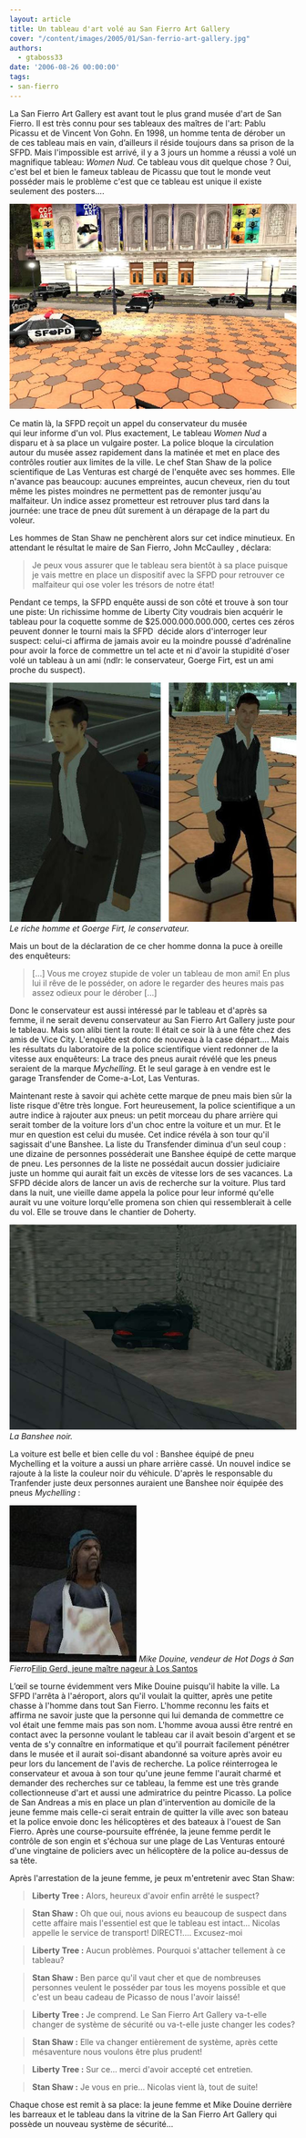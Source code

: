 ```yaml
---
layout: article
title: Un tableau d'art volé au San Fierro Art Gallery
cover: "/content/images/2005/01/San-ferrio-art-gallery.jpg"
authors:
  - gtaboss33
date: '2006-08-26 00:00:00'
tags:
- san-fierro
---
```


La San Fierro Art Gallery est avant tout&nbsp;le plus grand musée d'art de San Fierro. Il est très connu pour ses tableaux des maîtres de l'art: Pablu Picassu et de Vincent Von Gohn. En 1998, un homme tenta de dérober un de ces tableau mais en vain, d’ailleurs il réside toujours dans sa prison de la SFPD. Mais l'impossible est arrivé, il y a 3 jours un homme a réussi a volé un magnifique tableau: _Women Nud._ Ce tableau vous dit quelque chose ? Oui, c'est bel et bien le fameux tableau de Picassu que tout le monde veut posséder mais le problème c'est que ce tableau est unique il existe seulement des posters....

![](/content/images/2005/01/inter-SF-art-gall.jpg)

Ce matin là, la SFPD reçoit un appel du conservateur du&nbsp;musée qui&nbsp;leur&nbsp;informe d'un vol. Plus exactement, Le tableau _Women Nud_ a disparu et&nbsp;à sa place un vulgaire poster. La police bloque la circulation autour du musée assez rapidement&nbsp;dans la matinée&nbsp;et met en place des contrôles routier aux limites de la ville. Le chef Stan Shaw de la police scientifique de Las Venturas est chargé de l'enquête avec ses hommes. Elle n'avance pas beaucoup: aucunes empreintes, aucun cheveux, rien du tout même les pistes moindres ne permettent pas de remonter jusqu'au malfaiteur. Un indice assez prometteur est retrouver plus tard dans la journée: une trace de pneu dût surement à un dérapage de la part du voleur.

Les hommes de Stan Shaw ne penchèrent alors sur cet indice minutieux.&nbsp;En attendant le résultat le maire de San Fierro,&nbsp;John McCaulley , déclara:

> Je peux vous assurer que le tableau sera bientôt&nbsp;à sa place puisque je vais mettre en place un dispositif avec la SFPD pour retrouver ce malfaiteur qui ose voler les trésors de notre état!

Pendant ce temps, la SFPD enquête aussi&nbsp;de son côté et trouve à son tour une piste: Un richissime homme de Liberty City voudrais bien acquérir le tableau pour la coquette somme de $25.000.000.000.000, certes ces zéros peuvent donner le tourni mais la SFPD&nbsp; décide alors d'interroger leur suspect: celui-ci affirma de jamais avoir eu la moindre poussé d'adrénaline pour avoir la force de commettre un tel acte et ni d'avoir la stupidité d'oser volé un tableau à un ami (ndlr: le conservateur, Goerge Firt, est un ami proche du suspect).

![Le riche homme et Goerge Firt, le conservateur.](/content/images/2005/01/rich-homm_-_conservateur.jpg)
_Le riche homme et Goerge Firt, le conservateur._

Mais un bout de la déclaration de ce cher homme donna la puce à oreille des enquêteurs:

> [...] Vous me croyez stupide de voler un tableau de mon ami! En plus lui il rêve de le posséder, on adore le regarder des heures mais pas assez odieux pour le dérober [...]

Donc le conservateur est aussi intéressé par le tableau et d'après sa femme, il ne serait devenu conservateur au San Fierro Art Gallery juste pour le tableau. Mais son alibi tient la route: Il était ce soir là à une fête&nbsp;chez des amis de Vice City. L'enquête est donc de nouveau à la case départ.... Mais les résultats du laboratoire de la police scientifique vient redonner de la vitesse aux enquêteurs: La trace des pneus aurait révélé que les pneus seraient de la marque&nbsp;_Mychelling._ Et le seul garage&nbsp;à en vendre est le garage Transfender de Come-a-Lot, Las Venturas.

Maintenant reste à savoir qui achète cette marque de pneu mais bien sûr la liste risque d'être très longue. Fort heureusement, la police scientifique a un autre indice&nbsp;à rajouter aux pneus: un petit morceau du phare arrière&nbsp;qui serait tomber de la voiture lors d'un&nbsp;choc entre la voiture et un mur. Et le mur en question est celui du musée. Cet indice révéla à son tour qu'il sagissait d'une Banshee. La liste du Transfender diminua d'un seul coup : une dizaine de personnes posséderait une Banshee équipé de cette marque de pneu. Les personnes de la liste ne possédait aucun dossier judiciaire juste un homme qui aurait fait un excès de vitesse lors de ses vacances. La SFPD décide alors de lancer un avis de recherche sur la voiture. Plus tard dans la nuit, une vieille dame appela la police pour leur informé qu'elle aurait vu une voiture lorqu'elle promena son chien&nbsp;qui ressemblerait à celle du vol. Elle se trouve&nbsp;dans le chantier de Doherty.

![La Banshee noir.](/content/images/2005/01/banshee_-_noir.jpg)
_La Banshee noir._

La voiture est belle et bien celle du vol : Banshee équipé de pneu Mychelling et la voiture a aussi un phare arrière cassé. Un nouvel indice se rajoute à la liste la couleur noir du véhicule. D'après le responsable du Tranfender juste deux personnes auraient une Banshee noir équipée des pneus _Mychelling_ :

![Mike Douine, vendeur de Hot Dogs à San Fierro](/content/images/2005/01/vendeur_hot-dog.jpg)
_Mike Douine, vendeur de Hot Dogs à San Fierro_[Filip Gerd, jeune maître nageur à Los Santos](/content/images/2005/01/maitre_nageur.jpg)

L’œil se tourne évidemment vers Mike Douine puisqu'il habite la ville. La SFPD l'arrêta à l'aéroport, alors qu'il voulait&nbsp;la quitter,&nbsp;après une petite chasse à l'homme dans tout San Fierro. L'homme reconnu les faits et affirma ne savoir juste que la personne qui lui demanda de commettre ce vol était une femme mais pas son nom. L'homme avoua aussi être rentré en contact avec la personne voulant le tableau car il avait besoin d'argent et se venta de s'y connaître en informatique et qu'il pourrait facilement pénétrer dans le musée et il aurait soi-disant abandonné sa voiture après avoir eu peur lors du lancement de l'avis de recherche. La police réinterrogea le conservateur et avoua à son tour qu'une jeune femme l'aurait charmé et demander des recherches sur ce tableau, la femme est une très grande collectionneuse d'art et aussi une admiratrice du peintre Picasso. La police de San Andreas a mis en place un plan d'intervention au domicile de la jeune femme mais celle-ci serait entrain de quitter la ville avec son bateau et la police envoie donc les hélicoptères et des bateaux à l'ouest de San Fierro. Après une course-poursuite effrénée, la jeune femme perdit le contrôle de son engin et s'échoua sur une plage de Las Venturas&nbsp;entouré d'une vingtaine de policiers avec un hélicoptère de la police au-dessus de sa tête.

Après l'arrestation de la jeune femme, je peux m'entretenir avec Stan Shaw:

> **Liberty Tree :** Alors, heureux d'avoir enfin arrêté le suspect?

> **Stan Shaw :** Oh que oui, nous avions eu beaucoup de suspect dans cette affaire mais l'essentiel est que le tableau est intact...&nbsp;Nicolas appelle le service de transport! DIRECT!.... Excusez-moi

> **Liberty Tree :** Aucun problèmes. Pourquoi s'attacher tellement à ce tableau?

> **Stan Shaw :** Ben parce qu'il vaut cher et que de nombreuses personnes veulent le posséder par tous les moyens possible&nbsp;et que c'est un&nbsp;beau cadeau de Picasso de nous l'avoir laissé!

> **Liberty Tree :** Je comprend. Le San Fierro Art Gallery va-t-elle changer de système de sécurité ou va-t-elle juste changer les codes?

> **Stan Shaw :** Elle va changer entièrement de système, après cette mésaventure nous voulons être plus prudent!

> **Liberty Tree :** Sur ce... merci d'avoir accepté cet entretien.

> **Stan Shaw :** Je vous en prie...&nbsp;Nicolas vient là, tout de suite!

Chaque chose&nbsp;est remit&nbsp;à sa place: la jeune femme et Mike Douine&nbsp;derrière les barreaux et le tableau dans la vitrine de la&nbsp;San Fierro Art Gallery qui possède un nouveau système de sécurité...
